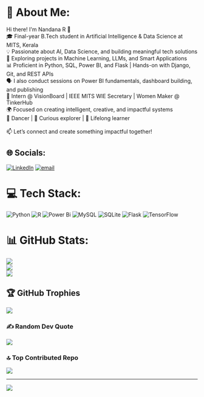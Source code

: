 # 💫 About Me:
Hi there! I'm Nandana R 👋  <br>🎓 Final-year B.Tech student in Artificial Intelligence & Data Science at MITS, Kerala  <br>💡 Passionate about AI, Data Science, and building meaningful tech solutions  <br>🧠 Exploring projects in Machine Learning, LLMs, and Smart Applications  <br>📊 Proficient in Python, SQL, Power BI, and Flask | Hands-on with Django, Git, and REST APIs  <br>🗣️ I also conduct sessions on Power BI fundamentals, dashboard building, and publishing  <br>💼 Intern @ VisionBoard | IEEE MITS WIE Secretary | Women Maker @ TinkerHub  <br>🌍 Focused on creating intelligent, creative, and impactful systems  <br>💃 Dancer | 🧠 Curious explorer | 🤝 Lifelong learner  <br><br>📫 Let’s connect and create something impactful together!


## 🌐 Socials:
[![LinkedIn](https://img.shields.io/badge/LinkedIn-%230077B5.svg?logo=linkedin&logoColor=white)](https://linkedin.com/in/https://www.linkedin.com/in/nandanarofficial/) [![email](https://img.shields.io/badge/Email-D14836?logo=gmail&logoColor=white)](mailto:nanduofficial111@gmail.com) 

# 💻 Tech Stack:
![Python](https://img.shields.io/badge/python-3670A0?style=for-the-badge&logo=python&logoColor=ffdd54) ![R](https://img.shields.io/badge/r-%23276DC3.svg?style=for-the-badge&logo=r&logoColor=white) ![Power Bi](https://img.shields.io/badge/power_bi-F2C811?style=for-the-badge&logo=powerbi&logoColor=black) ![MySQL](https://img.shields.io/badge/mysql-4479A1.svg?style=for-the-badge&logo=mysql&logoColor=white) ![SQLite](https://img.shields.io/badge/sqlite-%2307405e.svg?style=for-the-badge&logo=sqlite&logoColor=white) ![Flask](https://img.shields.io/badge/flask-%23000.svg?style=for-the-badge&logo=flask&logoColor=white) ![TensorFlow](https://img.shields.io/badge/TensorFlow-%23FF6F00.svg?style=for-the-badge&logo=TensorFlow&logoColor=white)
# 📊 GitHub Stats:
![](https://github-readme-stats.vercel.app/api?username=nandanarnandu&theme=shadow_blue&hide_border=false&include_all_commits=true&count_private=true)<br/>
![](https://nirzak-streak-stats.vercel.app/?user=nandanarnandu&theme=shadow_blue&hide_border=false)<br/>
![](https://github-readme-stats.vercel.app/api/top-langs/?username=nandanarnandu&theme=shadow_blue&hide_border=false&include_all_commits=true&count_private=true&layout=compact)

## 🏆 GitHub Trophies
![](https://github-profile-trophy.vercel.app/?username=nandanarnandu&theme=radical&no-frame=false&no-bg=false&margin-w=4)

### ✍️ Random Dev Quote
![](https://quotes-github-readme.vercel.app/api?type=horizontal&theme=radical)

### 🔝 Top Contributed Repo
![](https://github-contributor-stats.vercel.app/api?username=nandanarnandu&limit=5&theme=shadow_blue&combine_all_yearly_contributions=true)

---
[![](https://visitcount.itsvg.in/api?id=nandanarnandu&icon=0&color=0)](https://visitcount.itsvg.in)

<!-- Proudly created with GPRM ( https://gprm.itsvg.in ) -->
